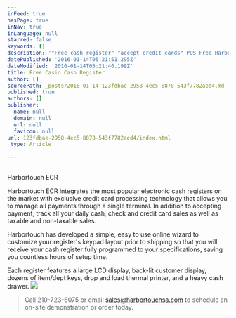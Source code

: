 ```yaml
---
inFeed: true
hasPage: true
inNav: true
inLanguage: null
starred: false
keywords: []
description: '"Free cash register" "accept credit cards" POS Free Harbortouch "San Antonio" texas'
datePublished: '2016-01-14T05:21:51.295Z'
dateModified: '2016-01-14T05:21:46.199Z'
title: Free Casio Cash Register
author: []
sourcePath: _posts/2016-01-14-123fdbae-2958-4ec5-8878-543f7782aed4.md
published: true
authors: []
publisher:
  name: null
  domain: null
  url: null
  favicon: null
url: 123fdbae-2958-4ec5-8878-543f7782aed4/index.html
_type: Article

---
```

## 

Harbortouch ECR

Harbortouch ECR integrates the most popular electronic cash registers on the market with exclusive credit card processing technology that allows you to manage all payments through a single terminal. In addition to accepting payment, track all your daily cash, check and credit card sales as well as taxable and non-taxable sales.

Harbortouch has developed a simple, easy to use online wizard to customize your register's keypad layout prior to shipping so that you will receive your cash register fully programmed to your specifications, saving you countless hours of setup time.

Each register features a large LCD display, back-lit customer display, dozens of item/dept keys, drop and load thermal printer, and a heavy cash drawer.
![](https://s3-us-west-2.amazonaws.com/the-grid-img/p/0aae504d1555202796dfbfb3fe7dfb9cc2cdc614.jpg)

> Call 210-723-6075 or email sales@harbortouchsa.com to schedule an on-site demonstration or order today.
